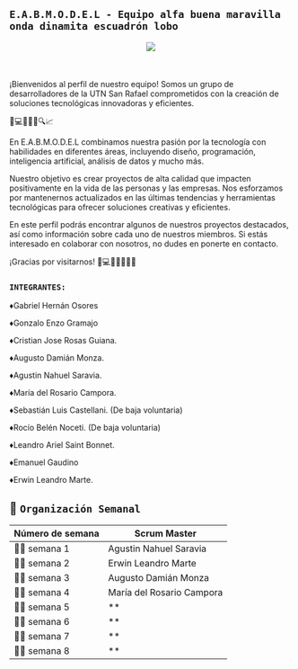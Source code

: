 ## `E.A.B.M.O.D.E.L - Equipo alfa buena maravilla onda dinamita escuadrón lobo`

<div style="text-align:center;">
<img src="https://pbs.twimg.com/media/E-Z9yd8WYAQMl-v?format=jpg&name=medium" style="max-width:50%; height:auto;" />
</div>

<p style="margin-bottom: 50px;"></p>
¡Bienvenidos al perfil de nuestro equipo! Somos un grupo de desarrolladores de la UTN San Rafael comprometidos con la creación de soluciones tecnológicas innovadoras y eficientes.

🚀💻💡🤖🎨🔍📈

En E.A.B.M.O.D.E.L combinamos nuestra pasión por la tecnología con habilidades en diferentes áreas, incluyendo diseño, programación, inteligencia artificial, análisis de datos y mucho más.

Nuestro objetivo es crear proyectos de alta calidad que impacten positivamente en la vida de las personas y las empresas. Nos esforzamos por mantenernos actualizados en las últimas tendencias y herramientas tecnológicas para ofrecer soluciones creativas y eficientes.

En este perfil podrás encontrar algunos de nuestros proyectos destacados, así como información sobre cada uno de nuestros miembros. Si estás interesado en colaborar con nosotros, no dudes en ponerte en contacto.

¡Gracias por visitarnos! 🙌💻👨‍💻👩‍💻🚀

### `INTEGRANTES:`

♦Gabriel Hernán Osores

♦Gonzalo Enzo Gramajo

♦Cristian Jose Rosas Guiana.

♦Augusto Damián Monza. 

♦Agustin Nahuel Saravia. 

♦María del Rosario Campora.

♦Sebastián Luis Castellani. (De baja voluntaria)

♦Rocío Belén Noceti. (De baja voluntaria)

♦Leandro Ariel Saint Bonnet.

♦Emanuel Gaudino

♦Erwin Leandro Marte.


## :calendar: `Organización Semanal`

| **Número de semana** | **Scrum Master** |
| ---- | ---- |
| :office_worker: semana 1 | Agustin Nahuel Saravia |
| :office_worker: semana 2 | Erwin Leandro Marte |
| :office_worker: semana 3 | Augusto Damián Monza |
| :office_worker: semana 4 | María del Rosario Campora |
| :office_worker: semana 5 | ** |
| :office_worker: semana 6 | ** |
| :office_worker: semana 7 | ** |
| :office_worker: semana 8 | ** |

